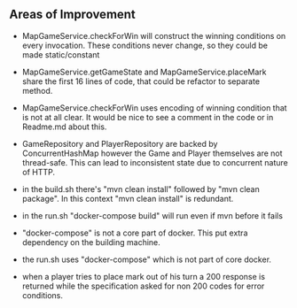 ## Areas of Improvement
- MapGameService.checkForWin will construct the winning conditions on every
invocation. These conditions never change, so they could be made static/constant

- MapGameService.getGameState and MapGameService.placeMark share the first
16 lines of code, that could be refactor to separate method.

- MapGameService.checkForWin uses encoding of winning condition that is not
at all clear. It would be nice to see a comment in the code or in Readme.md
about this.

- GameRepository and PlayerRepository are backed by ConcurrentHashMap however
the Game and Player themselves are not thread-safe. This can lead to inconsistent
state due to concurrent nature of HTTP.

- in the build.sh there's "mvn clean install" followed by "mvn clean package".
In this context "mvn clean install" is redundant.

- in the run.sh "docker-compose build" will run even if mvn before it fails

- "docker-compose" is not a core part of docker. This put extra dependency on the
building machine.

- the run.sh uses "docker-compose" which is not part of core docker.

- when a player tries to place mark out of his turn a 200 response is returned
while the specification asked for non 200 codes for error conditions.